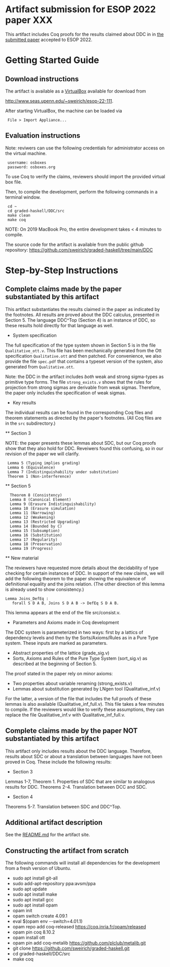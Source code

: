 Artifact submission for ESOP 2022 paper XXX
==========================================

This artifact includes Coq proofs for the results claimed about DDC in 
in [the submitted
paper](https://github.com/sweirich/graded-haskell/blob/main/ddc.pdf)
accepted to ESOP 2022. 

Getting Started Guide
=====================

Download instructions
---------------------

The artifact is available as a [VirtualBox](https://www.virtualbox.org/) available for download from 

http://www.seas.upenn.edu/~sweirich/esop-22-111.

After starting VirtualBox, the machine can be loaded via 

     File > Import Appliance...


Evaluation instructions
-----------------------

Note: reviwers can use the following credentials for administrator access on
the virtual machine.

     username: osboxes
     password: osboxes.org

To use Coq to verify the claims, reviewers should import the provided virtual box
file.

Then, to compile the development, perform the following commands in a terminal window.
  
     cd ~ 
     cd graded-haskell/DDC/src
     make clean
     make coq

NOTE: On 2019 MacBook Pro, the entire development takes < 4 minutes to
compile. 

The source code for the artifact is available from the public github repository:
https://github.com/sweirich/graded-haskell/tree/main/DDC


Step-by-Step Instructions
=========================

Complete claims made by the paper substantiated by this artifact
----------------------------------------------------------------

This artifact substantiates the results claimed in the paper as indicated by
the footnotes. All results are proved about the DDC calculus, presented in
Section 5.  The language DDC^Top (Section 4) is an instance of DDC,
so these results hold directly for that language as well.

* System specification

The full specification of the type system shown in Section 5 is in the file
`Qualitative_ott.v`. This file has been mechanically generated from the Ott
specification `Qualitative.ott` and then patched. For convenience, we
also provide the file `spec.pdf` that contains a typeset version of the
system, also generated from `Qualitative.ott`.

Note: the DDC in the artifact includes *both* weak and strong sigma-types
as primitive type forms. The file `strong_exists.v` shows that the rules 
for projection from strong sigmas are derivable from weak sigmas. Therefore, 
the paper only includes the specification of weak sigmas.

* Key results

The individual results can be found in the corresponding Coq files and theorem
statements as directed by the paper's footnotes. (All Coq files are in the
`src` subdirectory.)

** Section 3

NOTE: the paper presents these lemmas about SDC, but our Coq proofs show that
they also hold for DDC. Reveiwers found this confusing, so in our revision of the
paper we will clarify.

     Lemma 5 (Typing implies grading)
     Lemma 6 (Equivalence) 
     Lemma 7 (Indistinguishability under substitution)
     Theorem 1 (Non-interference) 
      
** Section 5

      Theorem 8 (Consistency)
      Lemma 8 (Canonical Element)
      Lemma 9 (Erasure Indistinguishability)
      Lemma 10 (Erasure simulation)
      Lemma 11 (Narrowing)
      Lemma 12 (Weakening)
      Lemma 13 (Restricted Upgrading) 
      Lemma 14 (Bounded by C)
      Lemma 15 (Subsumption)
      Lemma 16 (Substitution)
      Lemma 17 (Regularity)
      Lemma 18 (Preservation)
      Lemma 19 (Progress)
      
** New material

The reviewers have requested more details about the decidability of type
checking for certain instances of DDC. In support of the new claims, we will
add the following theorem to the paper showing the equivalence of definitional
equality and the joins relation.  (The other direction of this lemma is
already used to show consistency.)

    Lemma Joins_DefEq : 
       forall S D A B, Joins S D A B -> DefEq S D A B.
       
This lemma appears at the end of the file src/consist.v.
      

* Parameters and Axioms made in Coq development

The DDC system is parameterized in two ways: first by a lattics of dependency
levels and then by the Sorts/Axioms/Rules as in a Pure Type system. These inputs
are marked as parameters.

- Abstract properties of the lattice (grade_sig.v)
- Sorts, Axioms and Rules of the Pure Type System (sort_sig.v) as described at 
  the beginning of Section 5.
  
The proof stated in the paper rely on minor axioms:

- Two properties about variable renaming (strong_exists.v)
- Lemmas about substitution generated by LNgen tool (Qualitative_inf.v)

For the latter, a version of the file that includes the full proofs of these
lemmas is also available (Qualitative_inf_full.v). This file takes a few minutes
to compile. If the reviewers would like to verify these assumptions, they can 
replace the file Qualitative_inf.v with Qualitative_inf_full.v.

Complete claims made by the paper NOT substantiated by this artifact
----------------------------------------------------------------

This artifact only includes results about the DDC language. Therefore, results
about SDC or about a translation between languages have not been proved in Coq. 
These include the following results:

* Section 3

Lemmas 1-7, Theorem 1.  Properties of SDC that are similar to analogous results for DDC.
Theorems 2-4. Translation between DCC and SDC.

* Section 4

Theorems 5-7. Translation between SDC and DDC^Top.

Additional artifact description
-------------------------------

See the [README.md](https://github.com/sweirich/graded-haskell/tree/main/DDC/README.md) for the artifact site.

Constructing the artifact from scratch
--------------------------------------

The following commands will install all dependencies for the development from
a fresh version of Ubuntu.

- sudo apt install git-all
- sudo add-apt-repository ppa:avsm/ppa
- sudo apt update
- sudo apt install make
- sudo apt install gcc
- sudo apt install opam
- opam init
- opam switch create 4.09.1
- eval $(opam env --switch=4.01.1)
- opam repo add coq-released https://coq.inria.fr/opam/released
- opam pin coq 8.10.2
- opam install ott
- opam pin add coq-metalib https://github.com/plclub/metalib.git
- git clone https://github.com/sweirich/graded-haskell.git
- cd graded-haskell/DDC/src
- make coq
